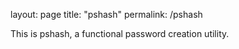 layout: page
title: "pshash"
permalink: /pshash

This is pshash, a functional password creation utility.
